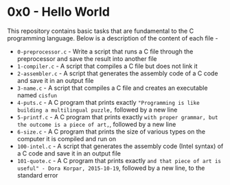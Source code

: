 # 0x0 - Hello World
This repository contains basic tasks that are fundamental to the C programming language.
Below is a description of the content of each file -
- `0-preprocessor.c` - Write a script that runs a C file through the preprocessor and save the result into another file
- `1-compiler.c` - A script that compiles a C file but does not link it
- `2-assembler.c` - A script that generates the assembly code of a C code and save it in an output file
- `3-name.c` - A script that compiles a C file and creates an executable named `cisfun`
- `4-puts.c` - A C program that prints exactly `"Programming is like building a multilingual puzzle,` followed by a new line
- `5-printf.c` - A C program that prints exactly `with proper grammar, but the outcome is a piece of art,`, followed by a new line
- `6-size.c` - A C program that prints the size of various types on the computer it is compiled and run on
- `100-intel.c` - A script that generates the assembly code (Intel syntax) of a C code and save it in an output file
- `101-quote.c` - A C program that prints exactly `and that piece of art is useful" - Dora Korpar, 2015-10-19`, followed by a new line, to the standard error
